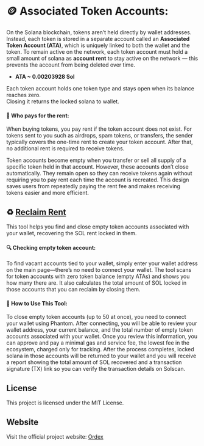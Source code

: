 # 🪙 Associated Token Accounts:

On the Solana blockchain, tokens aren’t held directly by wallet addresses. Instead, each token is stored in a separate account called an **Associated Token Account (ATA)**, which is uniquely linked to both the wallet and the token. To remain active on the network, each token account must hold a small amount of solana as **account rent** to stay active on the network — this prevents the account from being deleted over time.

- **ATA ~ 0.00203928 Sol**

Each token account holds one token type and stays open when its balance reaches zero.  
Closing it returns the locked solana to wallet.

#### 💸 Who pays for the rent:

When buying tokens, you pay rent if the token account does not exist. For tokens sent to you such as airdrops, spam tokens, or transfers, the sender typically covers the one-time rent to create your token account. After that, no additional rent is required to receive tokens.

Token accounts become empty when you transfer or sell all supply of a specific token held in that account. However, these accounts don’t close automatically. They remain open so they can receive tokens again without requiring you to pay rent each time the account is recreated. This design saves users from repeatedly paying the rent fee and makes receiving tokens easier and more efficient.

## ♻️ [Reclaim Rent](website.com)

This tool helps you find and close empty token accounts associated with your wallet, recovering the SOL rent locked in them.

#### 🔍 Checking empty token account:

To find vacant accounts tied to your wallet, simply enter your wallet address on the main page—there’s no need to connect your wallet. The tool scans for token accounts with zero token balance (empty ATAs) and shows you how many there are. It also calculates the total amount of SOL locked in those accounts that you can reclaim by closing them.

#### 🤔 How to Use This Tool:

To close empty token accounts (up to 50 at once), you need to connect your wallet using Phantom. After connecting, you will be able to review your wallet address, your current balance, and the total number of empty token accounts associated with your wallet. Once you review this information, you can approve and pay a minimal gas and service fee, the lowest fee in the ecosystem, charged only for tracking. After the process completes, locked solana in those accounts will be returned to your wallet and you will receive a report showing the total amount of SOL recovered and a transaction signature (TX) link so you can verify the transaction details on Solscan.


## License

This project is licensed under the MIT License.

## Website

Visit the official project website: [Ordex](https://ordex.lol)